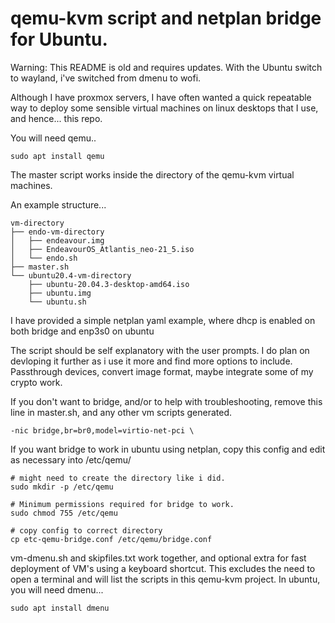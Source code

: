 # qemu-kvm script and netplan bridge for Ubuntu.

Warning: This README is old and requires updates. With the Ubuntu switch to wayland, i've switched from dmenu to wofi.

Although I have proxmox servers, I have often wanted a quick repeatable way to deploy some sensible
virtual machines on linux desktops that I use, and hence... this repo.

You will need qemu..
~~~
sudo apt install qemu
~~~

The master script works inside the directory of the qemu-kvm virtual machines.

An example structure...

~~~
vm-directory
├── endo-vm-directory
│   ├── endeavour.img
│   ├── EndeavourOS_Atlantis_neo-21_5.iso
│   └── endo.sh
├── master.sh
└── ubuntu20.4-vm-directory
    ├── ubuntu-20.04.3-desktop-amd64.iso
    ├── ubuntu.img
    └── ubuntu.sh
~~~

I have provided a simple netplan yaml example, where dhcp is enabled on both bridge and enp3s0 on ubuntu

The script should be self explanatory with the user prompts. I do plan on devloping it further as i use it more and find
more options to include. Passthrough devices, convert image format, maybe integrate some of my crypto work. 

If you don't want to bridge, and/or to help with troubleshooting, remove this line in master.sh, and any other vm scripts generated.

~~~
-nic bridge,br=br0,model=virtio-net-pci \
~~~

If you want bridge to work in ubuntu using netplan, copy this config and edit as necessary into /etc/qemu/
~~~
# might need to create the directory like i did.
sudo mkdir -p /etc/qemu

# Minimum permissions required for bridge to work.
sudo chmod 755 /etc/qemu

# copy config to correct directory
cp etc-qemu-bridge.conf /etc/qemu/bridge.conf
~~~
vm-dmenu.sh and skipfiles.txt work together, and optional extra for fast deployment of VM's using a keyboard shortcut.
This excludes the need to open a terminal and will list the scripts in this qemu-kvm project.
In ubuntu, you will need dmenu...
~~~
sudo apt install dmenu
~~~
